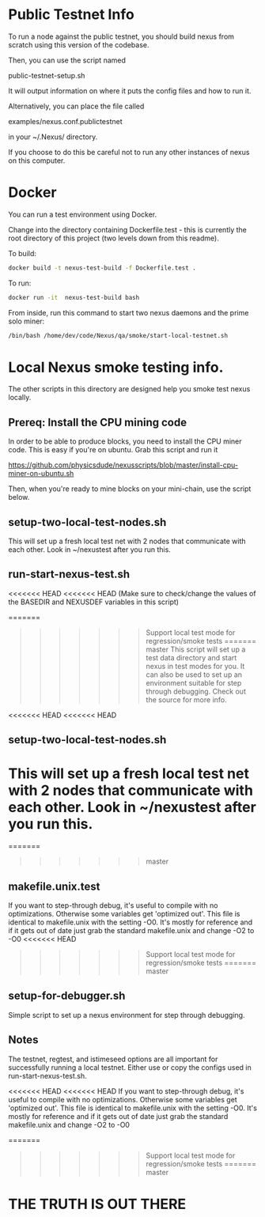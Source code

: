 # Public Testnet Info

To run a node against the public testnet, you should build nexus from
scratch using this version of the codebase.

Then, you can use the script named

public-testnet-setup.sh

It will output information on where it puts the config files and how to run it.

Alternatively, you can place the file called

examples/nexus.conf.publictestnet

in your ~/.Nexus/ directory.

If you choose to do this be careful not to run any other instances of nexus on this computer.

# Docker

You can run a test environment using Docker.

Change into the directory containing Dockerfile.test - this is currently the root directory of this project (two levels down from this readme).

To build:

```Bash
docker build -t nexus-test-build -f Dockerfile.test .
```

To run:

```Bash
docker run -it  nexus-test-build bash
```

From inside, run this command to start two nexus daemons and the prime solo miner:

```Bash
/bin/bash /home/dev/code/Nexus/qa/smoke/start-local-testnet.sh
```

# Local Nexus smoke testing info.

The other scripts in this directory are designed help you smoke test nexus locally.

## Prereq: Install the CPU mining code

In order to be able to produce blocks, you need to install the CPU miner code.
This is easy if you're on ubuntu. 
Grab this script and run it

https://github.com/physicsdude/nexusscripts/blob/master/install-cpu-miner-on-ubuntu.sh

Then, when you're ready to mine blocks on your mini-chain, use the script below.

## setup-two-local-test-nodes.sh

This will set up a fresh local test net with 2 nodes that communicate with each other.
Look in ~/nexustest after you run this.

## run-start-nexus-test.sh

<<<<<<< HEAD
<<<<<<< HEAD
(Make sure to check/change the values of the BASEDIR and NEXUSDEF variables in this script)

=======
>>>>>>> Support local test mode for regression/smoke tests
=======
>>>>>>> master
This script will set up a test data directory and start nexus in test modes for you.
It can also be used to set up an environment suitable for step through debugging.
Check out the source for more info.

<<<<<<< HEAD
<<<<<<< HEAD
## setup-two-local-test-nodes.sh

This will set up a fresh local test net with 2 nodes that communicate with each other.
Look in ~/nexustest after you run this.
=======
=======
>>>>>>> master
## makefile.unix.test

If you want to step-through debug, it's useful to compile with no optimizations.
Otherwise some variables get 'optimized out'.
This file is identical to makefile.unix with the setting -O0.
It's mostly for reference and if it gets out of date just grab the standard makefile.unix
and change -O2 to -O0
<<<<<<< HEAD
>>>>>>> Support local test mode for regression/smoke tests
=======
>>>>>>> master

## setup-for-debugger.sh

Simple script to set up a nexus environment for step through debugging.

## Notes

The testnet, regtest, and istimeseed options are all important for successfully running a local testnet.
Either use or copy the configs used in run-start-nexus-test.sh.

<<<<<<< HEAD
<<<<<<< HEAD
If you want to step-through debug, it's useful to compile with no optimizations.
Otherwise some variables get 'optimized out'.
This file is identical to makefile.unix with the setting -O0.
It's mostly for reference and if it gets out of date just grab the standard makefile.unix
and change -O2 to -O0

=======
>>>>>>> Support local test mode for regression/smoke tests
=======
>>>>>>> master
# THE TRUTH IS OUT THERE
